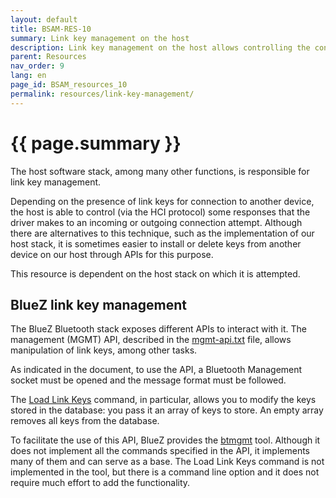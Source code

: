 ```yaml
---
layout: default
title: BSAM-RES-10
summary: Link key management on the host
description: Link key management on the host allows controlling the controller's responses to Bluetooth connection attempts
parent: Resources
nav_order: 9
lang: en
page_id: BSAM_resources_10
permalink: resources/link-key-management/
---
```


# {{ page.summary }}

The host software stack, among many other functions, is responsible for link key management.

Depending on the presence of link keys for connection to another device, the host is able to control (via the HCI protocol) some responses that the driver makes to an incoming or outgoing connection attempt. Although there are alternatives to this technique, such as the implementation of our host stack, it is sometimes easier to install or delete keys from another device on our host through APIs for this purpose.

This resource is dependent on the host stack on which it is attempted.


## BlueZ link key management

The BlueZ Bluetooth stack exposes different APIs to interact with it. The management (MGMT) API, described in the [mgmt-api.txt](https://github.com/bluez/bluez/blob/master/doc/mgmt-api.txt) file, allows manipulation of link keys, among other tasks.

As indicated in the document, to use the API, a Bluetooth Management socket must be opened and the message format must be followed.

The [Load Link Keys](https://github.com/bluez/bluez/blob/8c452c2ec1739efe581273bacd738e5294d0ca0f/doc/mgmt-api.txt#L788) command, in particular, allows you to modify the keys stored in the database: you pass it an array of keys to store. An empty array removes all keys from the database.

To facilitate the use of this API, BlueZ provides the [btmgmt](https://github.com/bluez/bluez/blob/master/tools/btmgmt.c) tool. Although it does not implement all the commands specified in the API, it implements many of them and can serve as a base. The Load Link Keys command is not implemented in the tool, but there is a command line option and it does not require much effort to add the functionality.
